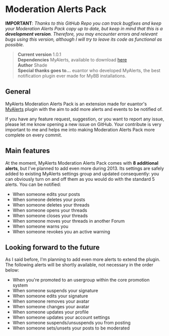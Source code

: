 Moderation Alerts Pack
===============================

**IMPORTANT**: *Thanks to this GitHub Repo you can track bugfixes and keep your Moderation Alerts Pack copy up to date, but keep in mind that this is a <strong>development version</strong>. Therefore, you may encounter errors and relevant bugs using this version, although I will try to leave its code as functional as possible.*

> **Current version** 1.0.1  
> **Dependencies** MyAlerts, available to download [here][1]  
> **Author** Shade  
> **Special thanks goes to...** euantor who developed MyAlerts, the best notification plugin ever made for MyBB installations.

[1]: http://mods.mybb.com/view/MyAlerts

General
-------

MyAlerts Moderation Alerts Pack is an extension made for euantor's [MyAlerts][1] plugin with the aim to add more alerts and events to be notified of.

If you have any feature request, suggestion, or you want to report any issue, please let me know opening a new issue on GitHub. Your contribute is very important to me and helps me into making Moderation Alerts Pack more complete on every commit. 

Main features
-------------

At the moment, MyAlerts Moderation Alerts Pack comes with **8 additional alerts**, but I've planned to add even more during 2013. Its settings are safely added to existing MyAlerts settings group and updated consequently: you can obviously turn on and off them as you would do with the standard 5 alerts. You can be notified:

* When someone edits your posts
* When someone deletes your posts
* When someone deletes your threads
* When someone opens your threads
* When someone closes your threads
* When someone moves your threads in another Forum
* When someone warns you
* When someone revokes you an active warning

Looking forward to the future
-----------------------------------

As I said before, I'm planning to add even more alerts to extend the plugin. The following alerts will be shortly available, not necessary in the order below:

* When you're promoted to an usergroup within the core promotion system
* When someone suspends your signature
* When someone edits your signature
* When someone removes your avatar
* When someone changes your avatar
* When someone updates your profile
* When someone updates your account settings
* When someone suspends/unsuspends you from posting
* When someone sets/unsets your posts to be moderated
